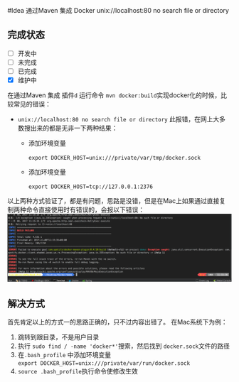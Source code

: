 #Idea 通过Maven 集成 Docker unix://localhost:80 no search file or directory

## 完成状态  

- [ ] 开发中
- [ ] 未完成
- [ ] 已完成
- [x] 维护中

在通过Maven 集成 插件`d` 运行命令 `mvn docker:build`实现docker化的时候，比较常见的错误：

* `unix://localhost:80 no search file or directory`
此报错，在网上大多数搜出来的都是无非一下两种结果：
    * 添加环境变量      
   
        `export DOCKER_HOST=unix:///private/var/tmp/docker.sock`
    * 添加环境变量    
    
        `export DOCKER_HOST=tcp://127.0.0.1:2376`   
        
以上两种方式验证了，都是有问题，思路是没错，但是在Mac上如果通过直接复制两种命令直接使用时有错误的，会报以下错误：  
![5a02a30ce63ce.png](../../assets/gitbook/Snip20171108_1.png)   

## 解决方式  
首先肯定以上的方式一的思路正确的，只不过内容出错了。 在Mac系统下为例：

1. 跳转到跟目录，不是用户目录  
2. 执行 `sudo find / -name 'docker*'`搜索，然后找到 `docker.sock`文件的路径   
3. 在`.bash_profile` 中添加环境变量  
    `export DOCKER_HOST=unix:///private/var/run/docker.sock`  
4. `source .bash_profile`执行命令使修改生效   



 
